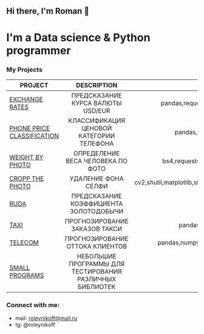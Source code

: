 ## Hi there, I'm Roman 👋

# I'm a Data science & Python programmer


### My Projects

| PROJECT | DESCRIPTION | STACK |
|----------------|:---------:|----------------:|
| [EXCHANGE RATES](https://github.com/Oleynikov-Roman/exchange_rates) | ПРЕДСКАЗАНИЕ КУРСА ВАЛЮТЫ USD/EUR | pandas,requests,bs4,matplotlib,sklearn,catboost |
| [PHONE PRICE CLASSIFICATION](https://github.com/Oleynikov-Roman/ml_phone_price_classification) | КЛАССИФИКАЦИЯ ЦЕНОВОЙ КАТЕГОРИИ ТЕЛЕФОНА | pandas,seaborn,matplotlib,sklearn,catboost |
| [WEIGHT BY PHOTO](https://github.com/Oleynikov-Roman/weight_by_photo) | ОПРЕДЕЛЕНИЕ ВЕСА ЧЕЛОВЕКА ПО ФОТО | bs4,requests,numpy,keras,matplotlib,tensorflow |
| [CROPP THE PHOTO](https://github.com/Oleynikov-Roman/cropp_the_photo) | УДАЛЕНИЕ ФОНА СЕЛФИ | cv2,shutil,matplotlib,sklearn,keras,PIL,tensorflow,skimage |
| [RUDA](https://github.com/Oleynikov-Roman/ruda) | ПРЕДСКАЗАНИЕ КОЭФФИЦИЕНТА ЗОЛОТОДОБЫЧИ | pandas,matplotlib,sklearn |
| [TAXI](https://github.com/Oleynikov-Roman/taxi) | ПРОГНОЗИРОВАНИЕ ЗАКАЗОВ ТАКСИ | pandas,numpy,matplotlib,sklearn,catboost |
| [TELECOM](https://github.com/Oleynikov-Roman/telecom) | ПРОГНОЗИРОВАНИЕ ОТТОКА КЛИЕНТОВ | pandas,numpy,sklearn,seaborn,matplotlib,sklearn |
| [SMALL PROGRAMS](https://github.com/Oleynikov-Roman/telecom) | НЕБОЛЬШИЕ ПРОГРАММЫ ДЛЯ ТЕСТИРОВАНИЯ РАЗЛИЧНЫХ БИБЛИОТЕК | socket,qrcode |


### Connect with me:
* mail: roleynikoff@mail.ru
* tg: @roleynikoff
